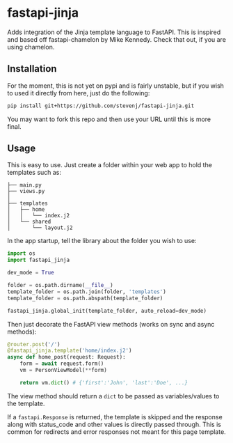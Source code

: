 # fastapi-jinja

Adds integration of the Jinja template language to FastAPI. This is inspired and based off fastapi-chamelon by Mike Kennedy. Check that out, if you are using chamelon.

## Installation

For the moment, this is not yet on pypi and is fairly unstable, but if you wish to used it directly from here, just do the following:

```bash
pip install git+https://github.com/stevenj/fastapi-jinja.git
```

You may want to fork this repo and then use your URL until this is more final.

## Usage

This is easy to use. Just create a folder within your web app to hold the templates such as:

```
├── main.py
├── views.py
│
├── templates
│   ├── home
│   │   └── index.j2
│   └── shared
│       └── layout.j2

```

In the app startup, tell the library about the folder you wish to use:

```python
import os
import fastapi_jinja

dev_mode = True

folder = os.path.dirname(__file__)
template_folder = os.path.join(folder, 'templates')
template_folder = os.path.abspath(template_folder)

fastapi_jinja.global_init(template_folder, auto_reload=dev_mode)
```

Then just decorate the FastAPI view methods (works on sync and async methods):

```python
@router.post('/')
@fastapi_jinja.template('home/index.j2')
async def home_post(request: Request):
    form = await request.form()
    vm = PersonViewModel(**form) 

    return vm.dict() # {'first':'John', 'last':'Doe', ...}

```

The view method should return a `dict` to be passed as variables/values to the template. 

If a `fastapi.Response` is returned, the template is skipped and the response along with status_code and
other values is directly passed through. This is common for redirects and error responses not meant
for this page template.
